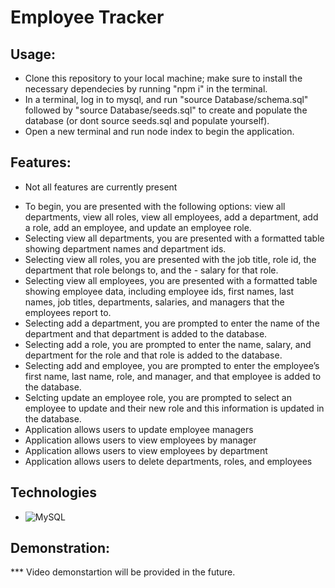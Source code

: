 # Employee Tracker

## Usage:

- Clone this repository to your local machine; make sure to install the necessary dependecies by running "npm i" in the terminal.
- In a terminal, log in to mysql, and run "source Database/schema.sql" followed by "source Database/seeds.sql" to create and populate the database (or dont source seeds.sql and populate yourself).
- Open a new terminal and run node index to begin the application.

## Features:

- Not all features are currently present

* To begin, you are presented with the following options: view all departments, view all roles, view all employees, add a department, add a role, add an employee, and update an employee role.
* Selecting view all departments, you are presented with a formatted table showing department names and department ids.
* Selecting view all roles, you are presented with the job title, role id, the department that role belongs to, and the - salary for that role.
* Selecting view all employees, you are presented with a formatted table showing employee data, including employee ids, first names, last names, job titles, departments, salaries, and managers that the employees report to.
* Selecting add a department, you are prompted to enter the name of the department and that department is added to the database.
* Selecting add a role, you are prompted to enter the name, salary, and department for the role and that role is added to the database.
* Selecting add and employee, you are prompted to enter the employee’s first name, last name, role, and manager, and that employee is added to the database.
* Selcting update an employee role, you are prompted to select an employee to update and their new role and this information is updated in the database.
* Application allows users to update employee managers
* Application allows users to view employees by manager
* Application allows users to view employees by department
* Application allows users to delete departments, roles, and employees

## Technologies

- ![MySQL](https://img.shields.io/badge/mysql-%2300f.svg?style=for-the-badge&logo=mysql&logoColor=white)

## Demonstration:

\*\*\* Video demonstartion will be provided in the future.
